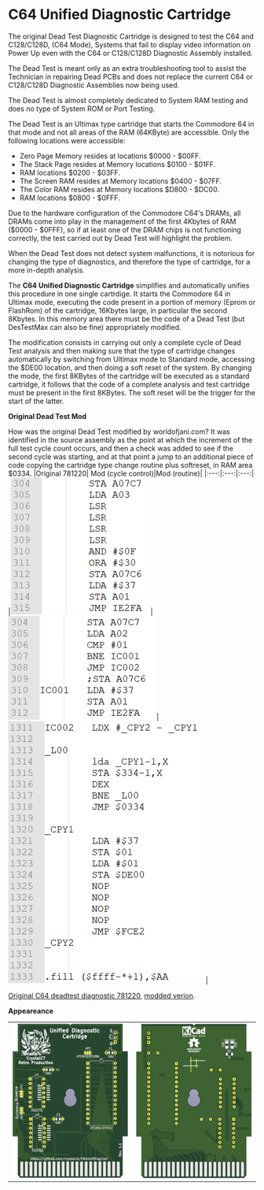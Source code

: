 # C64 Unified Diagnostic Cartridge

The original Dead Test Diagnostic Cartridge is designed to test
the C64 and C128/C128D, (C64 Mode), Systems that fail
to display video information on Power Up even with the
C64 or C128/C128D Diagnostic Assembly installed.

The Dead Test is meant only as an extra troubleshooting
tool to assist the Technician in repairing Dead PCBs and
does not replace the current C64 or C128/C128D Diagnostic
Assemblies now being used.

The Dead Test is almost completely dedicated to System RAM
testing and does no type of System ROM or Port Testing.

The Dead Test is an Ultimax type cartridge that starts the Commodore 64 in that mode and not all areas of the RAM (64KByte) are accessible. Only the following locations were accessible:
* Zero Page Memory resides at locations $0000 - $00FF.
* The Stack Page resides at Memory locations $0100 - $01FF.
* RAM locations $0200 - $03FF.
* The Screen RAM resides at Memory locations $0400 - $07FF.
* The Color RAM resides at Memory locations $D800 - $DC00.
* RAM locations $0800 - $0FFF.

Due to the hardware configuration of the Commodore C64's DRAMs, all DRAMs come into play in the management of the first 4Kbytes of RAM ($0000 - $0FFF), so if at least one of the DRAM chips is not functioning correctly, the test carried out by Dead Test will highlight the problem.

When the Dead Test does not detect system malfunctions, it is notorious for changing the type of diagnostics, and therefore the type of cartridge, for a more in-depth analysis.

The <b>C64 Unified Diagnostic Cartridge</b> simplifies and automatically unifies this procedure in one single cartrdige. It starts the Commodore 64 in Ultimax mode, executing the code present in a portion of memory (Eprom or FlashRom) of the cartridge, 16Kbytes large, in particular the second 8Kbytes. In this memory area there must be the code of a Dead Test (but DesTestMax can also be fine) appropriately modified.

The modification consists in carrying out only a complete cycle of Dead Test analysis and then making sure that the type of cartridge changes automatically by switching from Ultimax mode to Standard mode, accessing the $DE00 location, and then doing a soft reset of the system. By changing the mode, the first 8KBytes of the cartridge will be executed as a standard cartridge, it follows that the code of a complete analysis and test cartridge must be present in the first 8KBytes. The soft reset will be the trigger for the start of the latter.


**Original Dead Test Mod**

How was the original Dead Test modified by worldofjani.com?
It was identified in the source assembly as the point at which the increment of the full test cycle count occurs, and then a check was added to see if the second cycle was starting, and at that point a jump to an additional piece of code copying the cartridge type change routine plus softreset, in RAM area $0334.
|Original 781220| Mod (cycle control)|Mod (routine)|
|:---:|:---:|:---:|
|![PCB](./files/DeadOrig.PNG)|![PCB](./files/DeadOrigMod1.PNG)|![PCB](./files/DeadOrigMod2.PNG)|

[Original C64 deadtest diagnostic 781220](./files/C64_Diag_781220_deadtest_disasm_orig.tas), [modded verion](./files/C64_Diag_781220_deadtest_disasm.tas).

**Appeareance**

|||
|:---:|:---:|
|![PCB](./files/UnifA.PNG)|![PCB](./files/UnifB.PNG)|

